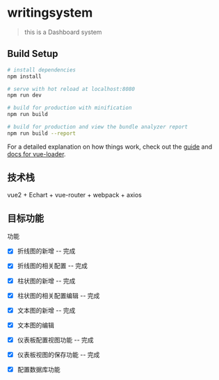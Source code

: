 # writingsystem

> this is a Dashboard system

## Build Setup

``` bash
# install dependencies
npm install

# serve with hot reload at localhost:8080
npm run dev

# build for production with minification
npm run build

# build for production and view the bundle analyzer report
npm run build --report
```

For a detailed explanation on how things work, check out the [guide](http://vuejs-templates.github.io/webpack/) and [docs for vue-loader](http://vuejs.github.io/vue-loader).

## 技术栈

vue2 + Echart + vue-router + webpack + axios 

## 目标功能
功能
- [x] 折线图的新增 -- 完成
- [x] 折线图的相关配置 -- 完成

- [x] 柱状图的新增 -- 完成
- [x] 柱状图的相关配置编辑 -- 完成

- [x] 文本图的新增 -- 完成
- [x] 文本图的编辑

- [x] 仪表板配置视图功能 -- 完成
- [x] 仪表板视图的保存功能 -- 完成

- [x] 配置数据库功能

